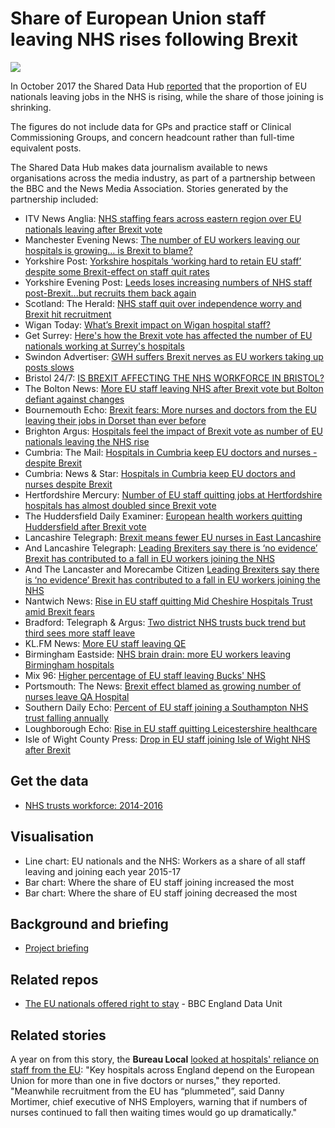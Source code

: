 # Share of European Union staff leaving NHS rises following Brexit

![](https://ichef.bbci.co.uk/news/624/cpsprodpb/16AA8/production/_98304829_chart_euleaversfromnhsinengland_biggestrises-1.png)

In October 2017 the Shared Data Hub [reported](http://www.bbc.co.uk/news/uk-england-41556997) that the proportion of EU nationals leaving jobs in the NHS is rising, while the share of those joining is shrinking.

The figures do not include data for GPs and practice staff or Clinical Commissioning Groups, and concern headcount rather than full-time equivalent posts.

The Shared Data Hub makes data journalism available to news organisations across the media industry, as part of a partnership between the BBC and the News Media Association. Stories generated by the partnership included:

* ITV News Anglia: [NHS staffing fears across eastern region over EU nationals leaving after Brexit vote](http://www.itv.com/news/anglia/update/2017-10-16/nhs-staffing-fears-as-more-eu-nationals-leave-following-the-brexit-vote/)
* Manchester Evening News: [The number of EU workers leaving our hospitals is growing... is Brexit to blame?](http://www.manchestereveningnews.co.uk/news/greater-manchester-news/number-eu-workers-leaving-hospitals-13771430)
* Yorkshire Post: [Yorkshire hospitals ‘working hard to retain EU staff’ despite some Brexit-effect on staff quit rates](http://www.yorkshirepost.co.uk/news/health/yorkshire-hospitals-working-hard-to-retain-eu-staff-despite-some-brexit-effect-on-staff-quit-rates-1-8807938)
* Yorkshire Evening Post: [Leeds loses increasing numbers of NHS staff post-Brexit...but recruits them back again](http://www.yorkshireeveningpost.co.uk/news/health/leeds-loses-increasing-numbers-of-nhs-staff-post-brexit-but-recruits-them-back-again-1-8807867)
* Scotland: The Herald: [NHS staff quit over independence worry and Brexit hit recruitment](http://www.heraldscotland.com/news/15598834.NHS_staff_quit_over_independence_worry_and_Brexit_hit_recruitment/)
* Wigan Today: [What’s Brexit impact on Wigan hospital staff?](http://www.wigantoday.net/news/health/what-s-brexit-impact-on-wigan-hospital-staff-1-8806960)
* Get Surrey: [Here's how the Brexit vote has affected the number of EU nationals working at Surrey's hospitals](http://www.getsurrey.co.uk/news/surrey-news/heres-how-brexit-vote-affected-13770715)
* Swindon Advertiser: [GWH suffers Brexit nerves as EU workers taking up posts slows](http://www.swindonadvertiser.co.uk/news/15598329.GWH_suffers_Brexit_nerves_as_EU_workers_taking_up_posts_slows/)
* Bristol 24/7: [IS BREXIT AFFECTING THE NHS WORKFORCE IN BRISTOL?](https://www.bristol247.com/news-and-features/news/brexit-affecting-nhs-workforce-bristol/)
* The Bolton News: [More EU staff leaving NHS after Brexit vote but Bolton defiant against changes](http://www.theboltonnews.co.uk/news/15598393.Bolton_fails_to_feel_the_strain_of_EU_NHS_staff_leaving/)
* Bournemouth Echo: [Brexit fears: More nurses and doctors from the EU leaving their jobs in Dorset than ever before](http://www.bournemouthecho.co.uk/newS/15598052.Brexit_fears__More_nurses_and_doctors_from_the_EU_leaving_their_jobs_in_Dorset_than_ever_before/)
* Brighton Argus: [Hospitals feel the impact of Brexit vote as number of EU nationals leaving the NHS rise](http://www.theargus.co.uk/news/15597614.Hospitals_feel_the_impact_of_Brexit_vote_as_number_of_EU_nationals_leaving_the_NHS_rise/)
* Cumbria: The Mail: [Hospitals in Cumbria keep EU doctors and nurses - despite Brexit](http://www.nwemail.co.uk/news/Hospitals-in-Cumbria-keep-EU-doctors-and-nurses-despite-Brexit-d966f14e-4b5d-4079-9f7f-a4772cf0ebf0-ds)
* Cumbria: News & Star: [Hospitals in Cumbria keep EU doctors and nurses despite Brexit](http://www.newsandstar.co.uk/news/Hospitals-in-Cumbria-keep-EU-doctors-and-nurses-despite-Brexit-d966f14e-4b5d-4079-9f7f-a4772cf0ebf0-ds)
* Hertfordshire Mercury: [Number of EU staff quitting jobs at Hertfordshire hospitals has almost doubled since Brexit vote](http://www.hertfordshiremercury.co.uk/number-of-eu-staff-quitting-jobs-at-hertfordshire-hospitals-has-almost-doubled-since-brexit-vote/story-30530133-detail/story.html)
* The Huddersfield Daily Examiner: [European health workers quitting Huddersfield after Brexit vote](http://www.examiner.co.uk/news/european-health-workers-quitting-huddersfield-13777825)
* Lancashire Telegraph: [Brexit means fewer EU nurses in East Lancashire](http://www.lancashiretelegraph.co.uk/NEWS/15597527.Brexit_means_fewer_EU_nurses_in_East_Lancashire/)
* And Lancashire Telegraph: [Leading Brexiters say there is ‘no evidence’ Brexit has contributed to a fall in EU workers joining the NHS](http://www.lancashiretelegraph.co.uk/news/15602015.Leading_Brexiters_say_there_is____no_evidence____Brexit_has_contributed_to_a_fall_in_EU_workers_joining_the_NHS_in_East_Lancashire/)
* And The Lancaster and Morecambe Citizen [Leading Brexiters say there is ‘no evidence’ Brexit has contributed to a fall in EU workers joining the NHS](http://www.thelancasterandmorecambecitizen.co.uk/news/15602015.Leading_Brexiters_say_there_is____no_evidence____Brexit_has_contributed_to_a_fall_in_EU_workers_joining_the_NHS_in_East_Lancashire/)
* Nantwich News: [Rise in EU staff quitting Mid Cheshire Hospitals Trust amid Brexit fears](http://thenantwichnews.co.uk/2017/10/16/rise-in-eu-staff-quitting-mchft-amid-brexit-fears/)
* Bradford: Telegraph & Argus: [Two district NHS trusts buck trend but third sees more staff leave](http://www.thetelegraphandargus.co.uk/NEWS/15596384.Health_trusts_buck_post_Brexit_trend/)
* KL.FM News: [More EU staff leaving QE](https://www.klfm967.co.uk/news/klfm-news/2402788/more-eu-staff-leaving-qe/)
* Birmingham Eastside: [NHS brain drain: more EU workers leaving Birmingham hospitals](http://birminghameastside.com/2017/10/17/eu-workers-in-the-nhs-birmingham-hospitals-leavers-are-on-the-rise/)
* Mix 96: [Higher percentage of EU staff leaving Bucks' NHS](https://www.mix96.co.uk/news/local/2401683/higher-percentage-of-eu-staff-leaving-bucks-nhs/)
* Portsmouth: The News: [Brexit effect blamed as growing number of nurses leave QA Hospital](http://www.portsmouth.co.uk/news/health/brexit-effect-blamed-as-growing-number-of-nurses-leave-qa-hospital-1-8197977)
* Southern Daily Echo: [Percent of EU staff joining a Southampton NHS trust falling annually](http://www.dailyecho.co.uk/news/15597559.More_EU_staff_quit_Hampshire_NHS_trust/)
* Loughborough Echo: [Rise in EU staff quitting Leicestershire healthcare](http://www.loughboroughecho.net/news/rise-eu-staff-quitting-leicestershire-13756137)
* Isle of Wight County Press: [Drop in EU staff joining Isle of Wight NHS after Brexit](http://www.iwcp.co.uk/news/news/Drop-in-EU-staff-joining-Isle-of-Wight-NHS-after-Brexit-316875.aspx)


## Get the data

* [NHS trusts workforce: 2014-2016](https://docs.google.com/spreadsheets/d/15RrvR1qIZ_pNwD0YgpJ9byqRSN4FikiwJPBIIs6yyJk/edit#gid=1815778128)

## Visualisation

* Line chart: EU nationals and the NHS: Workers as a share of all staff leaving and joining each year 2015-17
* Bar chart: Where the share of EU staff joining increased the most
* Bar chart: Where the share of EU staff joining decreased the most

## Background and briefing

* [Project briefing](https://docs.google.com/document/d/1VaLfh7Dq3IK_4SF2IsGpAmOOhc0CLbnxaShUct9f2OE/edit)

## Related repos

* [The EU nationals offered right to stay](https://github.com/BBC-Data-Unit/brexit-eu-nationals) - BBC England Data Unit

## Related stories

A year on from this story, the **Bureau Local** [looked at hospitals' reliance on staff from the EU](https://www.thebureauinvestigates.com/stories/2018-10-23/eu-doctors-nurses-hospitals-staffing-crisis): "Key hospitals across England depend on the European Union for more than one in five doctors or nurses," they reported. "Meanwhile recruitment from the EU has “plummeted”, said Danny Mortimer, chief executive of NHS Employers, warning that if numbers of nurses continued to fall then waiting times would go up dramatically."
